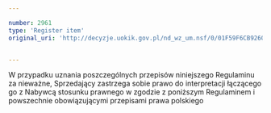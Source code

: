 ```yaml
---

number: 2961
type: 'Register item'
original_uri: 'http://decyzje.uokik.gov.pl/nd_wz_um.nsf/0/01F59F6CB9260C2DC12579CA003C14DF?OpenDocument'


---
```


W przypadku uznania poszczególnych przepisów niniejszego Regulaminu za nieważne, Sprzedający zastrzega sobie prawo do interpretacji łączącego go z Nabywcą stosunku prawnego w zgodzie z poniższym Regulaminem i powszechnie obowiązującymi przepisami prawa polskiego
